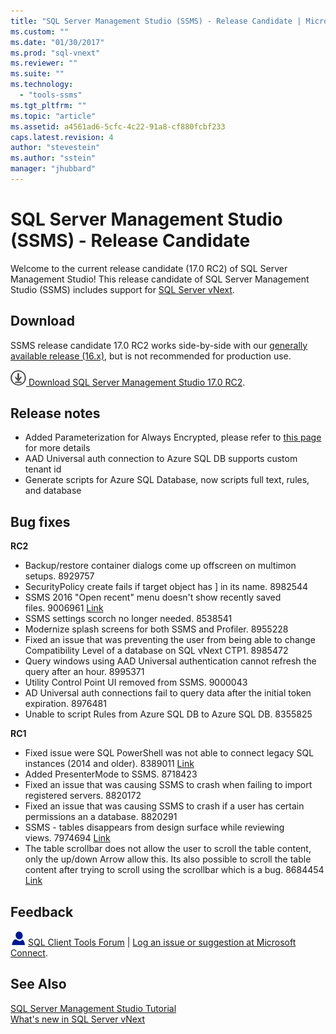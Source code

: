 ```yaml
---
title: "SQL Server Management Studio (SSMS) - Release Candidate | Microsoft Docs"
ms.custom: ""
ms.date: "01/30/2017"
ms.prod: "sql-vnext"
ms.reviewer: ""
ms.suite: ""
ms.technology: 
  - "tools-ssms"
ms.tgt_pltfrm: ""
ms.topic: "article"
ms.assetid: a4561ad6-5cfc-4c22-91a8-cf880fcbf233
caps.latest.revision: 4
author: "stevestein"
ms.author: "sstein"
manager: "jhubbard"
---
```

# SQL Server Management Studio (SSMS) - Release Candidate
Welcome to the current release candidate (17.0 RC2) of SQL Server Management Studio!  This release candidate of SQL Server Management Studio (SSMS) includes support for [SQL Server vNext](https://msdn.microsoft.com/library/mt788653.aspx). 

## Download

SSMS release candidate 17.0 RC2 works side-by-side with our [generally available release &#40;16.x&#41;](../ssms/download-sql-server-management-studio-ssms.md), but is not recommended for production use. 
  
![download](../ssdt/media/download.png)[ Download SQL Server Management Studio 17.0 RC2](https://go.microsoft.com/fwlink/?LinkID=835608).  
  
## Release notes 

- Added Parameterization for Always Encrypted, please refer to [this page](https://blogs.msdn.microsoft.com/sqlsecurity/2016/12/13/parameterization-for-always-encrypted-using-ssms-to-insert-into-update-and-filter-by-encrypted-columns/) for more details 
- AAD Universal auth connection to Azure SQL DB supports custom tenant id 
- Generate scripts for Azure SQL Database, now scripts full text, rules, and database
    
## Bug fixes

**RC2**

- Backup/restore container dialogs come up offscreen on multimon setups. 8929757 
- SecurityPolicy create fails if target object has ] in its name. 8982544 
- SSMS 2016 "Open recent" menu doesn't show recently saved files. 9006961 [Link](https://connect.microsoft.com/SQLServer/feedback/details/3113288/ssms-2016-open-recent-menu-doesnt-show-recently-saved-files)
- SSMS settings scorch no longer needed. 8538541 
- Modernize splash screens for both SSMS and Profiler. 8955228 
- Fixed an issue that was preventing the user from being able to change Compatibility Level of a database on SQL vNext CTP1. 8985472 
- Query windows using AAD Universal authentication cannot refresh the query after an hour. 8995371 
- Utility Control Point UI removed from SSMS. 9000043 
- AD Universal auth connections fail to query data after the initial token expiration. 8976481 
- Unable to script Rules from Azure SQL DB to Azure SQL DB. 8355825 


**RC1**

- Fixed issue were SQL PowerShell was not able to connect legacy SQL instances (2014 and older). 8389011 [Link](https://connect.microsoft.com/SQLServer/feedback/details/1138754/sql-server-sqlps-powershell-module-fails-connection-to-sql-2012-instance)
- Added PresenterMode to SSMS. 8718423
- Fixed an issue that was causing SSMS to crash when failing to import registered servers. 8820172 
- Fixed an issue that was causing SSMS to crash if a user has certain permissions an a database. 8820291 
- SSMS - tables disappears from design surface while reviewing views. 7974694 [Link](https://connect.microsoft.com/SQLServer/feedback/details/2946125/ssms-tables-disappears-from-design-surface-while-reviewing-views) 
- The table scrollbar does not allow the user to scroll the table content, only the up/down Arrow allow this. Its also possible to scroll the table content after trying to scroll using the scrollbar which is a bug. 8684454 [Link](http://connect.microsoft.com/SQLServer/feedback/details/3106561/sql-server-manager-2016-bug-in-design-view) 
    
## Feedback  
  
![needhelp_person_icon](../ssms/media/needhelp_person_icon.png) [SQL Client Tools Forum](https://social.msdn.microsoft.com/Forums/en-US/home?forum=sqltools) |  [Log an issue or suggestion at Microsoft Connect](https://connect.microsoft.com/SQLServer/Feedback).  
  
## See Also  
[SQL Server Management Studio Tutorial](../ssms/use-sql-server-management-studio.md)  
[What's new in SQL Server vNext](https://msdn.microsoft.com/library/mt788653.aspx)